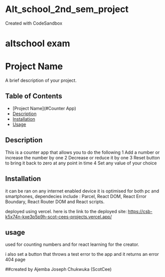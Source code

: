 # Alt_school_2nd_sem_project
Created with CodeSandbox
# altschool exam
# Project Name

A brief description of your project.

## Table of Contents

- [Project Name](#Counter App)
- [Description](#description)
- [Installation](#installation)
- [Usage](#usage)

## Description
This is a counter app that allows you to do the following
1 Add a number or increase the number by one
2 Decrease or reduce it by one 
3 Reset button to bring it back to zero at any point in time 
4 Set any value of your choice


## Installation
it can be ran on any internet enabled device it is optimised for both pc and smartphones, dependecies include : Parcel, React DOM, React Error Boundary, React Router DOM and React scripts.

deployed using vercel.
here is the link to the deployed site: https://csb-k5x74n-kxe3p5p9h-scot-cees-projects.vercel.app/

## usage
used for counting numbers and for react learning for the creator.


i also set a button that throws a test error to the app and it returns an error 404 page

##created by Ajemba Joseph Chukwuka (ScotCee)
